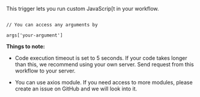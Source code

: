 This trigger lets you run custom JavaScrip[t in your workflow. 

```

// You can access any arguments by

args['your-argument']

```

**Things to note:** 

- Code execution timeout is set to 5 seconds. If your code takes longer than this, we recommend using your own server. Send request from this workflow to your server. 

- You can use axios module. If you need access to more modules, please create an issue on GitHub and we will look into it.  
